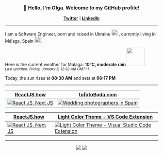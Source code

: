 <h3 align="center">👋 Hello, I'm Olga. Welcome to my GitHub profile! </h3>
<p align="center">
  <strong><a href="https://twitter.com/olgafandreiko">Twitter</a></strong> |
  <strong><a href="https://www.linkedin.com/in/olga-f/">LinkedIn</a></strong>
</p>

---

I am a Software Engineer, born and raised in Ukraine <img src="https://image.flaticon.com/icons/svg/555/555614.svg" width="20"/> , currently living in Málaga, Spain <img src="https://image.flaticon.com/icons/svg/206/206724.svg" width="20"/>.


Here is the current weather for Málaga:
<b> 10°C, 
 moderate rain 
</b> <img width="60" src=https:&#x2F;&#x2F;openweathermap.org&#x2F;img&#x2F;wn&#x2F;10n.png></img><br/>
<small><i>Last updated: Friday, January 8, 12:32 AM GMT+1 </i></small>
<br/>

Today, the sun rises at
 <b>08:30 AM</b> 
and sets at <b>06:17 PM</b>
<br/>

---

<div align="center">
  <table border="0" cellspacing="0" cellpadding="0">
    <thead>
      <tr>
        <th>
          <strong><a href="https://reactjs.how">ReactJS.how</a></strong>
        </th>
        <th>
          <strong><a href="https://tufotoboda.com">tufotoBoda.com</a></strong>
        </th>
      </tr>
    </thead>
    <tbody>
      <tr>
        <td>
          <a href="https://reactjs.how">
            <img
              alt="React JS, Next JS"
              src="https://kentcdodds.com/images/epicreact-promo/er-1.gif"
            />
          </a>
        </td>
        <td>
          <a href="https://tufotoboda.com">
            <img
              alt="Wedding photographers in Spain"
              src="https://tufotoboda.com/imagenes/site/OGindex.jpg"
            />
          </a>
        </td>
      </tr>
    </tbody>
  </table>
    <table border="0" cellspacing="0" cellpadding="0">
    <thead>
      <tr>
        <th>
          <strong><a href="https://reactjs.how">ReactJS.how</a></strong>
        </th>
        <th>
          <strong><a href="https://marketplace.visualstudio.com/items?itemName=olga-f.light-color-theme">Light Color Theme - VS Code Extension</a></strong>
        </th>
      </tr>
    </thead>
    <tbody>
      <tr>
        <td>
          <a href="https://reactjs.how">
            <img
              alt="React JS, Next JS"
              src="https://kentcdodds.com/images/epicreact-promo/er-1.gif"
            />
          </a>
        </td>
        <td>
          <a href="https://marketplace.visualstudio.com/items?itemName=olga-f.light-color-theme">
            <img
              alt="Light Color Theme - Visual Studio Code Extension"
              src="https://raw.github.com/olga-f/light-color-theme/master/images/icon.png"
            />
          </a>
        </td>
      </tr>
    </tbody>
  </table>
</div>

---

<p align="center">
  <img src ="https://github-readme-stats.vercel.app/api?username=olga-f&count_private=true&hide=issues,contribs,prs">
  <img src ="https://github-readme-stats.vercel.app/api/top-langs/?username=olga-f&layout=compact">
</p>